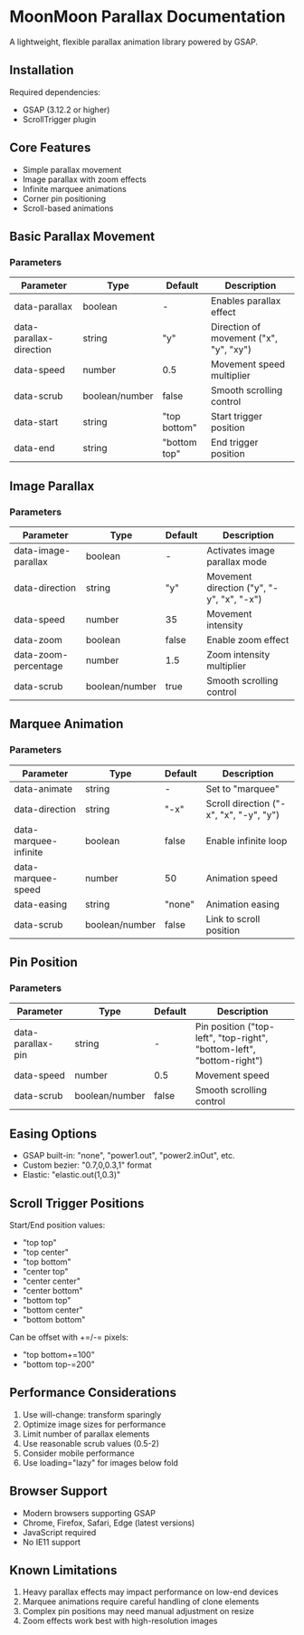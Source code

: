 # MoonMoon Parallax Documentation

A lightweight, flexible parallax animation library powered by GSAP.

## Installation

Required dependencies:
- GSAP (3.12.2 or higher)
- ScrollTrigger plugin

## Core Features

- Simple parallax movement
- Image parallax with zoom effects 
- Infinite marquee animations
- Corner pin positioning
- Scroll-based animations

## Basic Parallax Movement

### Parameters

| Parameter | Type | Default | Description |
|-----------|------|---------|-------------|
| data-parallax | boolean | - | Enables parallax effect |
| data-parallax-direction | string | "y" | Direction of movement ("x", "y", "xy") |
| data-speed | number | 0.5 | Movement speed multiplier |
| data-scrub | boolean/number | false | Smooth scrolling control |
| data-start | string | "top bottom" | Start trigger position |
| data-end | string | "bottom top" | End trigger position |

## Image Parallax

### Parameters

| Parameter | Type | Default | Description |
|-----------|------|---------|-------------|
| data-image-parallax | boolean | - | Activates image parallax mode |
| data-direction | string | "y" | Movement direction ("y", "-y", "x", "-x") |
| data-speed | number | 35 | Movement intensity |
| data-zoom | boolean | false | Enable zoom effect |
| data-zoom-percentage | number | 1.5 | Zoom intensity multiplier |
| data-scrub | boolean/number | true | Smooth scrolling control |

## Marquee Animation

### Parameters

| Parameter | Type | Default | Description |
|-----------|------|---------|-------------|
| data-animate | string | - | Set to "marquee" |
| data-direction | string | "-x" | Scroll direction ("-x", "x", "-y", "y") |
| data-marquee-infinite | boolean | false | Enable infinite loop |
| data-marquee-speed | number | 50 | Animation speed |
| data-easing | string | "none" | Animation easing |
| data-scrub | boolean/number | false | Link to scroll position |

## Pin Position

### Parameters

| Parameter | Type | Default | Description |
|-----------|------|---------|-------------|
| data-parallax-pin | string | - | Pin position ("top-left", "top-right", "bottom-left", "bottom-right") |
| data-speed | number | 0.5 | Movement speed |
| data-scrub | boolean/number | false | Smooth scrolling control |

## Easing Options

- GSAP built-in: "none", "power1.out", "power2.inOut", etc.
- Custom bezier: "0.7,0,0.3,1" format
- Elastic: "elastic.out(1,0.3)"

## Scroll Trigger Positions

Start/End position values:
- "top top"
- "top center" 
- "top bottom"
- "center top"
- "center center"
- "center bottom" 
- "bottom top"
- "bottom center"
- "bottom bottom"

Can be offset with +=/-= pixels:
- "top bottom+=100"
- "bottom top-=200"

## Performance Considerations

1. Use will-change: transform sparingly
2. Optimize image sizes for performance
3. Limit number of parallax elements
4. Use reasonable scrub values (0.5-2)
5. Consider mobile performance
6. Use loading="lazy" for images below fold

## Browser Support

- Modern browsers supporting GSAP
- Chrome, Firefox, Safari, Edge (latest versions)
- JavaScript required
- No IE11 support

## Known Limitations

1. Heavy parallax effects may impact performance on low-end devices
2. Marquee animations require careful handling of clone elements
3. Complex pin positions may need manual adjustment on resize
4. Zoom effects work best with high-resolution images 